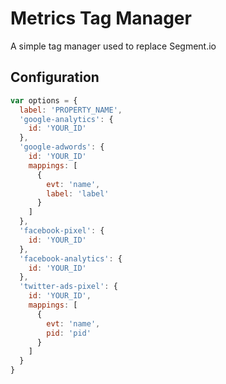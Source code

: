 # Metrics Tag Manager

A simple tag manager used to replace Segment.io


## Configuration

```js
var options = {
  label: 'PROPERTY_NAME',
  'google-analytics': {
    id: 'YOUR_ID'
  },
  'google-adwords': {
    id: 'YOUR_ID'
    mappings: [
      {
        evt: 'name',
        label: 'label'
      }
    ]
  },
  'facebook-pixel': {
    id: 'YOUR_ID'
  },
  'facebook-analytics': {
    id: 'YOUR_ID'
  },
  'twitter-ads-pixel': {
    id: 'YOUR_ID',
    mappings: [
      {
        evt: 'name',
        pid: 'pid'
      }
    ]
  }
}
```